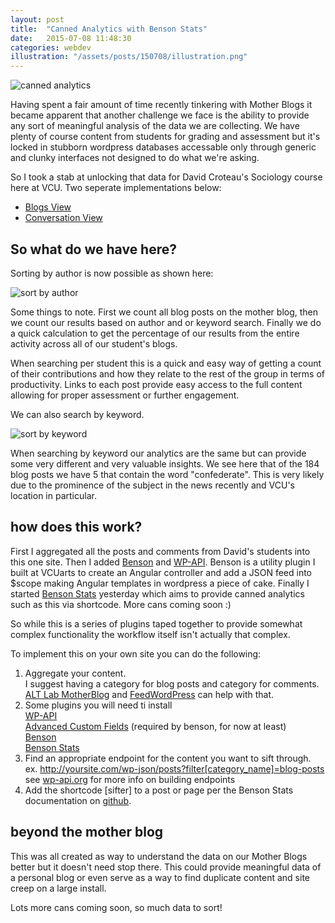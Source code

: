 ```yaml
---
layout: post
title:  "Canned Analytics with Benson Stats"
date:   2015-07-08 11:48:30
categories: webdev
illustration: "/assets/posts/150708/illustration.png"
---
```

![canned analytics](https://i.imgur.com/hOe5sEx.png)
<!--
Having spent a fair amount of time recently tinkering with Mother Blogs it became apparent that another challenge we faced was the ability to provide any sort of meaningful analysis of the data we were collecting. That data is important. Fat lot of good that data'll do you when it's locked up in the database.
 -->

Having spent a fair amount of time recently tinkering with Mother Blogs it became apparent that another challenge we face is the ability to provide any sort of meaningful analysis of the data we are collecting. We have plenty of course content from students for grading and assessment but it's locked in stubborn wordpress databases accessable only through generic and clunky interfaces not designed to do what we're asking.

So I took a stab at unlocking that data for David Croteau's Sociology course here at VCU. Two seperate implementations below:

* [Blogs View](http://rampages.us/grandma-socy/blogs-view/)
* [Conversation View](http://rampages.us/grandma-socy/conversation-view/)

## So what do we have here?

Sorting by author is now possible as shown here:

![sort by author](https://i.imgur.com/QUOIKwZ.gifv)

Some things to note. First we count all blog posts on the mother blog, then we count our results based on author and or keyword search. Finally we do a quick calculation to get the percentage of our results from the entire activity across all of our student's blogs.

When searching per student this is a quick and easy way of getting a count of their contributions and how they relate to the rest of the group in terms of productivity. Links to each post provide easy access to the full content allowing for proper assessment or further engagement.

We can also search by keyword.

![sort by keyword](https://i.imgur.com/uACit7X.gifv)

When searching by keyword our analytics are the same but can provide some very different and very valuable insights. We see here that of the 184 blog posts we have 5 that contain the word "confederate". This is very likely due to the prominence of the subject in the news recently and VCU's location in particular.


## how does this work?

First I aggregated all the posts and comments from David's students into this one site. Then I added [Benson](https://github.com/VCUarts/benson) and [WP-API](https://wordpress.org/plugins/json-rest-api/). Benson is a utility plugin I built at VCUarts to create an Angular controller and add a JSON feed into $scope making Angular templates in wordpress a piece of cake. Finally I started [Benson Stats](https://github.com/vcualtlab/bensonstats) yesterday which aims to provide canned analytics such as this via shortcode. More cans coming soon :)

So while this is a series of plugins taped together to provide somewhat complex functionality the workflow itself isn't actually that complex.

To implement this on your own site you can do the following:

1. Aggregate your content.<br/>
   I suggest having a category for blog posts and category for comments.
   [ALT Lab MotherBlog](https://github.com/vcualtlab/motherblog) and [FeedWordPress](https://wordpress.org/plugins/feedwordpress/) can help with that.
1. Some plugins you will need ti install<br/>
   [WP-API](https://wordpress.org/plugins/json-rest-api/)<br/>
   [Advanced Custom Fields](http://www.advancedcustomfields.com/) (required by benson, for now at least)<br/>
   [Benson](https://github.com/VCUarts/benson)<br/>
   [Benson Stats](https://github.com/vcualtlab/bensonstats)
1. Find an appropriate endpoint for the content you want to sift through.<br/>
   ex. http://yoursite.com/wp-json/posts?filter[category_name]=blog-posts<br/>
   see [wp-api.org](http://wp-api.org/) for more info on building endpoints
1. Add the shortcode [sifter] to a post or page per the Benson Stats documentation on [github](https://github.com/vcualtlab/bensonstats).


## beyond the mother blog

This was all created as way to understand the data on our Mother Blogs better but it doesn't need stop there. This could provide meaningful data of a personal blog or even serve as a way to find duplicate content and site creep on a large install.

Lots more cans coming soon, so much data to sort!
